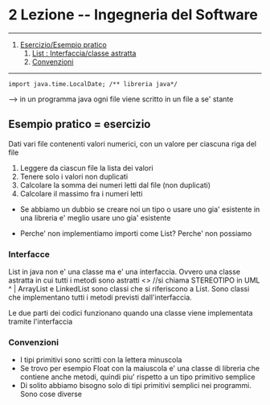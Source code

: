 # 2 Lezione -- Ingegneria del Software

---

1. [Esercizio/Esempio pratico](#esempio-pratico--esercizio)
    1. [List : Interfaccia/classe astratta](#interfacce)
    2. [Convenzioni](#convenzioni)

---


```import java.time.LocalDate; /** libreria java*/``` 

--> in un programma java ogni file viene scritto in un file a se' stante

##  Esempio pratico = esercizio

Dati vari file contenenti valori numerici, con un valore per ciascuna riga del file

1. Leggere da ciascun file la lista dei valori
2. Tenere solo i valori non duplicati
3. Calcolare la somma dei numeri letti dal file (non duplicati)
4. Calcolare il massimo fra i numeri letti

* Se abbiamo un dubbio se creare noi un tipo o usare uno gia' esistente in una libreria e' meglio usare uno gia' esistente

* Perche' non implementiamo importi come List? Perche' non possiamo 

### Interfacce

List in java non e' una classe ma e' una interfaccia. Ovvero una classe astratta in cui tutti i metodi sono astratti
<<interface>> //si chiama STEREOTIPO in UML
^
|
ArrayList e LinkedList sono classi che si riferiscono a List. Sono classi che implementano tutti i metodi previsti dall'interfaccia.

Le due parti dei codici funzionano quando una classe viene implementata tramite l'interfaccia

### Convenzioni

* I tipi primitivi sono scritti con la lettera minuscola
* Se trovo per esempio Float con la maiuscola e' una classe di libreria che contiene anche metodi, quindi piu' rispetto a un tipo primitivo semplice
* Di solito abbiamo bisogno solo di tipi primitivi semplici nei programmi. Sono cose diverse